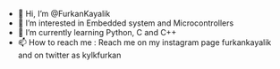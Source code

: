 - 👋 Hi, I’m @FurkanKayalik
- 👀 I’m interested in Embedded system and Microcontrollers
- 🌱 I’m currently learning Python, C and C++
- 📫 How to reach me : Reach me on my instagram page furkankayalik and on twitter as kylkfurkan
